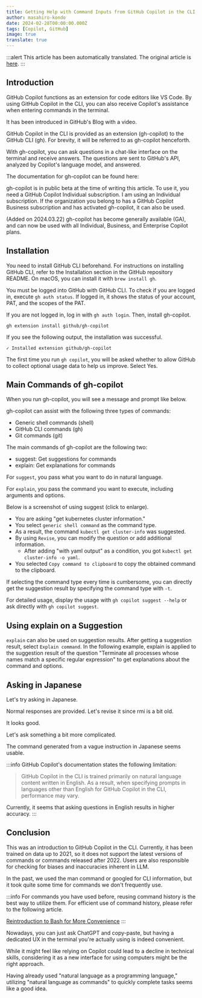 ```yaml
---
title: Getting Help with Command Inputs from GitHub Copilot in the CLI
author: masahiro-kondo
date: 2024-02-28T00:00:00.000Z
tags: [Copilot, GitHub]
image: true
translate: true
---
```


:::alert
This article has been automatically translated.
The original article is [here](https://developer.mamezou-tech.com/blogs/2024/02/28/github-copilot-in-cli/).
:::


## Introduction

GitHub Copilot functions as an extension for code editors like VS Code. By using GitHub Copilot in the CLI, you can also receive Copilot's assistance when entering commands in the terminal.

It has been introduced in GitHub's Blog with a video.

GitHub Copilot in the CLI is provided as an extension (gh-copilot) to the GitHub CLI (gh). For brevity, it will be referred to as gh-copilot henceforth.

With gh-copilot, you can ask questions in a chat-like interface on the terminal and receive answers. The questions are sent to GitHub's API, analyzed by Copilot's language model, and answered.

The documentation for gh-copilot can be found here:

gh-copilot is in public beta at the time of writing this article. To use it, you need a GitHub Copilot Individual subscription. I am using an Individual subscription. If the organization you belong to has a GitHub Copilot Business subscription and has activated gh-copilot, it can also be used.

(Added on 2024.03.22)
gh-copilot has become generally available (GA), and can now be used with all Individual, Business, and Enterprise Copilot plans.

## Installation
You need to install GitHub CLI beforehand. For instructions on installing GitHub CLI, refer to the Installation section in the GitHub repository README. On macOS, you can install it with `brew install gh`.

You must be logged into GitHub with GitHub CLI. To check if you are logged in, execute `gh auth status`. If logged in, it shows the status of your account, PAT, and the scopes of the PAT.

If you are not logged in, log in with `gh auth login`.
Then, install gh-copilot.

```
gh extension install github/gh-copilot
```

If you see the following output, the installation was successful.

```
✓ Installed extension github/gh-copilot
```

The first time you run `gh copilot`, you will be asked whether to allow GitHub to collect optional usage data to help us improve. Select Yes.

## Main Commands of gh-copilot

When you run gh-copilot, you will see a message and prompt like below.

gh-copilot can assist with the following three types of commands:

- Generic shell commands (shell)
- GitHub CLI commands (gh)
- Git commands (git)

The main commands of gh-copilot are the following two:

- suggest: Get suggestions for commands
- explain: Get explanations for commands

For `suggest`, you pass what you want to do in natural language.

For `explain`, you pass the command you want to execute, including arguments and options.

Below is a screenshot of using suggest (click to enlarge).

- You are asking "get kubernetes cluster information."
- You select `generic shell command` as the command type.
- As a result, the command `kubectl get cluster-info` was suggested.
- By using `Revise`, you can modify the question or add additional information.
  - After adding "with yaml output" as a condition, you got `kubectl get cluster-info -o yaml`.
- You selected `Copy command to clipboard` to copy the obtained command to the clipboard.

If selecting the command type every time is cumbersome, you can directly get the suggestion result by specifying the command type with `-t`.

For detailed usage, display the usage with `gh copilot suggest --help` or ask directly with `gh copilot suggest`.

## Using explain on a Suggestion

`explain` can also be used on suggestion results. After getting a suggestion result, select `Explain command`. In the following example, explain is applied to the suggestion result of the question "Terminate all processes whose names match a specific regular expression" to get explanations about the command and options.

## Asking in Japanese
Let's try asking in Japanese.

Normal responses are provided. Let's revise it since rmi is a bit old.

It looks good.

Let's ask something a bit more complicated.

The command generated from a vague instruction in Japanese seems usable.

:::info
GitHub Copilot's documentation states the following limitation:

> GitHub Copilot in the CLI is trained primarily on natural language content written in English. As a result, when specifying prompts in languages other than English for GitHub Copilot in the CLI, performance may vary.

Currently, it seems that asking questions in English results in higher accuracy.
:::

## Conclusion
This was an introduction to GitHub Copilot in the CLI. Currently, it has been trained on data up to 2021, so it does not support the latest versions of commands or commands released after 2022. Users are also responsible for checking for biases and inaccuracies inherent in LLM.

In the past, we used the man command or googled for CLI information, but it took quite some time for commands we don't frequently use.

:::info
For commands you have used before, reusing command history is the best way to utilize them. For efficient use of command history, please refer to the following article.

[Reintroduction to Bash for More Convenience](/blogs/2023/11/30/bash-reintroduction/)
:::

Nowadays, you can just ask ChatGPT and copy-paste, but having a dedicated UX in the terminal you're actually using is indeed convenient.

While it might feel like relying on Copilot could lead to a decline in technical skills, considering it as a new interface for using computers might be the right approach.

Having already used "natural language as a programming language," utilizing "natural language as commands" to quickly complete tasks seems like a good idea.
